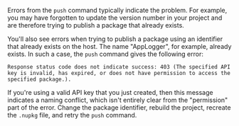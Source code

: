 Errors from the `push` command typically indicate the problem. For example, you may have forgotten to update the version number in your project and are therefore trying to publish a package that already exists.

You'll also see errors when trying to publish a package using an identifier that already exists on the host. The name "AppLogger", for example, already exists. In such a case, the `push` command gives the following error:

```output
Response status code does not indicate success: 403 (The specified API key is invalid, has expired, or does not have permission to access the specified package.).
```

If you're using a valid API key that you just created, then this message indicates a naming conflict, which isn't entirely clear from the "permission" part of the error. Change the package identifier, rebuild the project, recreate the `.nupkg` file, and retry the `push` command.